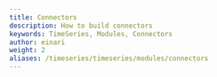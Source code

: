 ```yaml
---
title: Connectors
description: How to build connectors
keywords: TimeSeries, Modules, Connectors
author: einari
weight: 2
aliases: /timeseries/timeseries/modules/connectors
---
```

